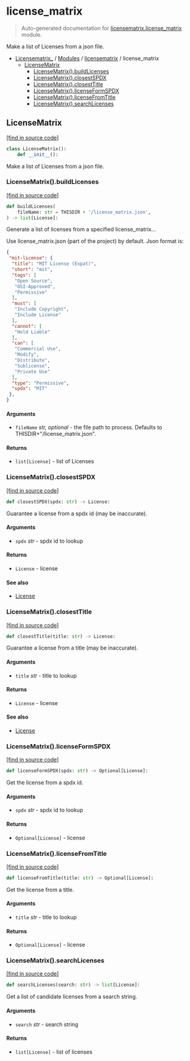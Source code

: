 # license_matrix

> Auto-generated documentation for [licensematrix.license_matrix](../../licensematrix/license_matrix.py) module.

Make a list of Licenses from a json file.

- [Licensematrix_](../README.md#licensematrix_-index) / [Modules](../README.md#licensematrix_-modules) / [licensematrix](index.md#licensematrix) / license_matrix
    - [LicenseMatrix](#licensematrix)
        - [LicenseMatrix().buildLicenses](#licensematrixbuildlicenses)
        - [LicenseMatrix().closestSPDX](#licensematrixclosestspdx)
        - [LicenseMatrix().closestTitle](#licensematrixclosesttitle)
        - [LicenseMatrix().licenseFormSPDX](#licensematrixlicenseformspdx)
        - [LicenseMatrix().licenseFromTitle](#licensematrixlicensefromtitle)
        - [LicenseMatrix().searchLicenses](#licensematrixsearchlicenses)

## LicenseMatrix

[[find in source code]](../../licensematrix/license_matrix.py#L16)

```python
class LicenseMatrix():
    def __init__():
```

Make a list of Licenses from a json file.

### LicenseMatrix().buildLicenses

[[find in source code]](../../licensematrix/license_matrix.py#L24)

```python
def buildLicenses(
    fileName: str = THISDIR + '/license_matrix.json',
) -> list[License]:
```

Generate a list of licenses from a specified license_matrix...

Use license_matrix.json (part of the project) by default. Json format is:

```json
{
 "mit-license": {
  "title": "MIT License (Expat)",
  "short": "mit",
  "tags": [
   "Open Source",
   "OSI-Approved",
   "Permissive"
  ],
  "must": [
   "Include Copyright",
   "Include License"
  ],
  "cannot": [
   "Hold Liable"
  ],
  "can": [
   "Commercial Use",
   "Modify",
   "Distribute",
   "Sublicense",
   "Private Use"
  ],
  "type": "Permissive",
  "spdx": "MIT"
 },
}
```

#### Arguments

- `fileName` *str, optional* - the file path to process. Defaults to THISDIR+"/license_matrix.json".

#### Returns

- `list[License]` - list of Licenses

### LicenseMatrix().closestSPDX

[[find in source code]](../../licensematrix/license_matrix.py#L118)

```python
def closestSPDX(spdx: str) -> License:
```

Guarantee a license from a spdx id (may be inaccurate).

#### Arguments

- `spdx` *str* - spdx id to lookup

#### Returns

- `License` - license

#### See also

- [License](license_type.md#license)

### LicenseMatrix().closestTitle

[[find in source code]](../../licensematrix/license_matrix.py#L133)

```python
def closestTitle(title: str) -> License:
```

Guarantee a license from a title (may be inaccurate).

#### Arguments

- `title` *str* - title to lookup

#### Returns

- `License` - license

#### See also

- [License](license_type.md#license)

### LicenseMatrix().licenseFormSPDX

[[find in source code]](../../licensematrix/license_matrix.py#L73)

```python
def licenseFormSPDX(spdx: str) -> Optional[License]:
```

Get the license from a spdx id.

#### Arguments

- `spdx` *str* - spdx id to lookup

#### Returns

- `Optional[License]` - license

### LicenseMatrix().licenseFromTitle

[[find in source code]](../../licensematrix/license_matrix.py#L87)

```python
def licenseFromTitle(title: str) -> Optional[License]:
```

Get the license from a title.

#### Arguments

- `title` *str* - title to lookup

#### Returns

- `Optional[License]` - license

### LicenseMatrix().searchLicenses

[[find in source code]](../../licensematrix/license_matrix.py#L101)

```python
def searchLicenses(search: str) -> list[License]:
```

Get a list of candidate licenses from a search string.

#### Arguments

- `search` *str* - search string

#### Returns

- `list[License]` - list of licenses
